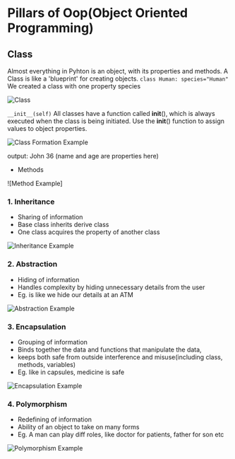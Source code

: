 # Pillars of Oop(Object Oriented Programming)

## Class
Almost everything in Pyhton is an object, with  its properties and methods. A Class is like a 'blueprint' for creating objects.
``` class Human: species="Human" ```
We created a class with one property species

![Class](class.png)

   ```__init__(self)```
 All classes have a function called __init__(), which is always executed when the class is being initiated. Use the __init__() function to assign values to object properties.
 
![Class Formation Example](example.png)

output: John 36 (name and age are properties here)

- Methods 

![Method Example]

### 1. Inheritance 
- Sharing of information
- Base class inherits derive class
- One class acquires the property of another class

![Inheritance Example](Inheritance.png)



### 2. Abstraction
- Hiding of information
- Handles complexity by hiding unnecessary details from the user
- Eg. is like we hide our details at an ATM

![Abstraction Example](Abstraction.png)

### 3. Encapsulation
- Grouping of information
- Binds together the data and functions that manipulate the data, 
- keeps both safe from outside interference and misuse(including class, methods, variables)
- Eg. like in capsules, medicine is safe

![Encapsulation Example](Encapsulation.png)

### 4. Polymorphism
- Redefining of information
- Ability of an object to take on many forms
- Eg. A man can play diff roles, like doctor for patients, father for son etc

![Polymorphism Example](Polymorphism.png)
